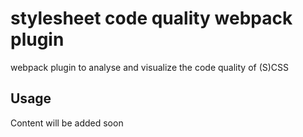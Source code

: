 # stylesheet code quality webpack plugin
webpack plugin to analyse and visualize the code quality of (S)CSS

## Usage
Content will be added soon
